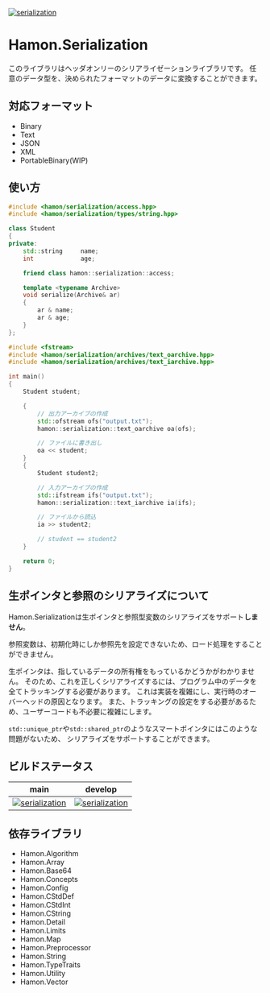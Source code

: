 ﻿[![serialization](https://github.com/shibainuudon/HamonCore/actions/workflows/serialization.yml/badge.svg)](https://github.com/shibainuudon/HamonCore/actions/workflows/serialization.yml)

# Hamon.Serialization

このライブラリはヘッダオンリーのシリアライゼーションライブラリです。
任意のデータ型を、決められたフォーマットのデータに変換することができます。

## 対応フォーマット

* Binary
* Text
* JSON
* XML
* PortableBinary(WIP)

## 使い方

```cpp
#include <hamon/serialization/access.hpp>
#include <hamon/serialization/types/string.hpp>

class Student
{
private:
    std::string     name;
    int             age;

    friend class hamon::serialization::access;

    template <typename Archive>
    void serialize(Archive& ar)
    {
        ar & name;
        ar & age;
    }
};

#include <fstream>
#include <hamon/serialization/archives/text_oarchive.hpp>
#include <hamon/serialization/archives/text_iarchive.hpp>

int main()
{
    Student student;

    {
        // 出力アーカイブの作成
        std::ofstream ofs("output.txt");
        hamon::serialization::text_oarchive oa(ofs);

        // ファイルに書き出し
        oa << student;
    }
    {
        Student student2;

        // 入力アーカイブの作成
        std::ifstream ifs("output.txt");
        hamon::serialization::text_iarchive ia(ifs);

        // ファイルから読込
        ia >> student2;

        // student == student2
    }

    return 0;
}
```

## 生ポインタと参照のシリアライズについて

Hamon.Serializationは生ポインタと参照型変数のシリアライズをサポート**しません**。

参照変数は、初期化時にしか参照先を設定できないため、ロード処理をすることができません。

生ポインタは、指しているデータの所有権をもっているかどうかがわかりません。
そのため、これを正しくシリアライズするには、プログラム中のデータを全てトラッキングする必要があります。
これは実装を複雑にし、実行時のオーバーヘッドの原因となります。
また、トラッキングの設定をする必要があるため、ユーザーコードも不必要に複雑にします。

`std::unique_ptr`や`std::shared_ptr`のようなスマートポインタにはこのような問題がないため、
シリアライズをサポートすることができます。

## ビルドステータス

| main | develop |
| ---- | ------- |
|[![serialization](https://github.com/shibainuudon/HamonCore/actions/workflows/serialization.yml/badge.svg?branch=main)](https://github.com/shibainuudon/HamonCore/actions/workflows/serialization.yml)|[![serialization](https://github.com/shibainuudon/HamonCore/actions/workflows/serialization.yml/badge.svg?branch=develop)](https://github.com/shibainuudon/HamonCore/actions/workflows/serialization.yml)|

## 依存ライブラリ

* Hamon.Algorithm
* Hamon.Array
* Hamon.Base64
* Hamon.Concepts
* Hamon.Config
* Hamon.CStdDef
* Hamon.CStdInt
* Hamon.CString
* Hamon.Detail
* Hamon.Limits
* Hamon.Map
* Hamon.Preprocessor
* Hamon.String
* Hamon.TypeTraits
* Hamon.Utility
* Hamon.Vector
